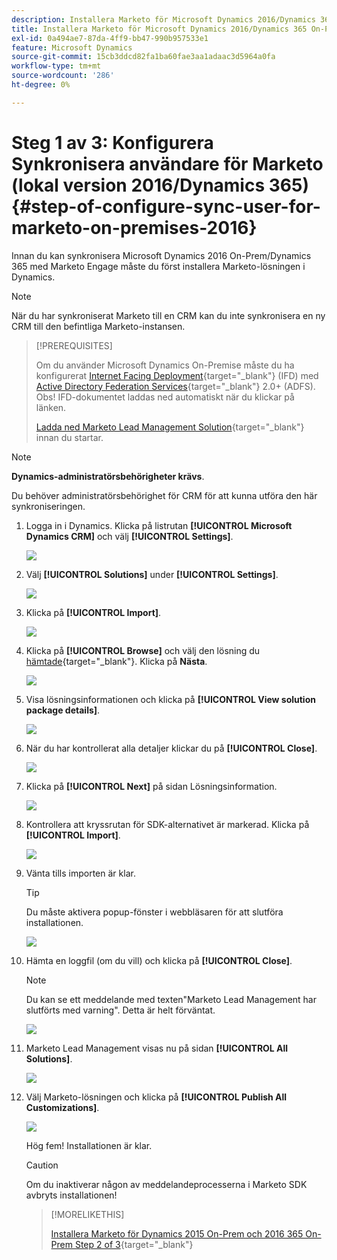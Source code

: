 ```yaml
---
description: Installera Marketo för Microsoft Dynamics 2016/Dynamics 365 On-Premises 1 of 3 - Marketo Docs - produktdokumentation
title: Installera Marketo för Microsoft Dynamics 2016/Dynamics 365 On-Premises Step 1 of 3
exl-id: 0a494ae7-87da-4ff9-bb47-990b957533e1
feature: Microsoft Dynamics
source-git-commit: 15cb3ddcd82fa1ba60fae3aa1adaac3d5964a0fa
workflow-type: tm+mt
source-wordcount: '286'
ht-degree: 0%

---
```


# Steg 1 av 3: Konfigurera Synkronisera användare för Marketo (lokal version 2016/Dynamics 365) {#step-of-configure-sync-user-for-marketo-on-premises-2016}

Innan du kan synkronisera Microsoft Dynamics 2016 On-Prem/Dynamics 365 med Marketo Engage måste du först installera Marketo-lösningen i Dynamics.

>[!NOTE]
>
>När du har synkroniserat Marketo till en CRM kan du inte synkronisera en ny CRM till den befintliga Marketo-instansen.

>[!PREREQUISITES]
>
>Om du använder Microsoft Dynamics On-Premise måste du ha konfigurerat [Internet Facing Deployment](https://www.microsoft.com/en-us/download/confirmation.aspx?id=41701){target="_blank"} (IFD) med [Active Directory Federation Services](https://msdn.microsoft.com/en-us/library/bb897402.aspx){target="_blank"} 2.0+ (ADFS). Obs! IFD-dokumentet laddas ned automatiskt när du klickar på länken.
>
>[Ladda ned Marketo Lead Management Solution](/help/marketo/product-docs/crm-sync/microsoft-dynamics-sync/sync-setup/download-the-marketo-lead-management-solution.md){target="_blank"} innan du startar.

>[!NOTE]
>
>**Dynamics-administratörsbehörigheter krävs**.
>
>Du behöver administratörsbehörighet för CRM för att kunna utföra den här synkroniseringen.

1. Logga in i Dynamics. Klicka på listrutan **[!UICONTROL Microsoft Dynamics CRM]** och välj **[!UICONTROL Settings]**.

   ![](assets/image2015-3-19-8-33-29.png)

1. Välj **[!UICONTROL Solutions]** under **[!UICONTROL Settings]**.

   ![](assets/image2015-3-19-8-33-3.png)

1. Klicka på **[!UICONTROL Import]**.

   ![](assets/image2015-3-19-8-34-8.png)

1. Klicka på **[!UICONTROL Browse]** och välj den lösning du [hämtade](/help/marketo/product-docs/crm-sync/microsoft-dynamics-sync/sync-setup/download-the-marketo-lead-management-solution.md){target="_blank"}. Klicka på **Nästa**.

   ![](assets/image2015-3-19-9-20-56.png)

1. Visa lösningsinformationen och klicka på **[!UICONTROL View solution package details]**.

   ![](assets/image2015-11-18-11-12-8.png)

1. När du har kontrollerat alla detaljer klickar du på **[!UICONTROL Close]**.

   ![](assets/step6.png)

1. Klicka på **[!UICONTROL Next]** på sidan Lösningsinformation.

   ![](assets/image2015-3-19-9-21-50.png)

1. Kontrollera att kryssrutan för SDK-alternativet är markerad. Klicka på **[!UICONTROL Import]**.

   ![](assets/image2015-3-19-9-19-12.png)

1. Vänta tills importen är klar.

   >[!TIP]
   >
   >Du måste aktivera popup-fönster i webbläsaren för att slutföra installationen.

   ![](assets/image2015-3-11-11-34-9.png)

1. Hämta en loggfil (om du vill) och klicka på **[!UICONTROL Close]**.

   >[!NOTE]
   >
   >Du kan se ett meddelande med texten&quot;Marketo Lead Management har slutförts med varning&quot;. Detta är helt förväntat.

   ![](assets/image2015-3-13-9-54-39.png)

1. Marketo Lead Management visas nu på sidan **[!UICONTROL All Solutions]**.

   ![](assets/image2015-3-19-8-40-38.png)

1. Välj Marketo-lösningen och klicka på **[!UICONTROL Publish All Customizations]**.

   ![](assets/image2015-3-19-8-41-21.png)

   Hög fem! Installationen är klar.

   >[!CAUTION]
   >
   >Om du inaktiverar någon av meddelandeprocesserna i Marketo SDK avbryts installationen!

   >[!MORELIKETHIS]
   >
   >[Installera Marketo för Dynamics 2015 On-Prem och 2016 365 On-Prem Step 2 of 3](/help/marketo/product-docs/crm-sync/microsoft-dynamics-sync/sync-setup/microsoft-dynamics-2016-dynamics-365-on-premises/step-2-of-3-set-up.md){target="_blank"}
